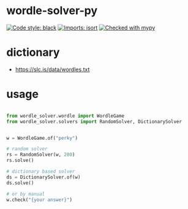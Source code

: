 # wordle-solver-py

[![Code style: black](https://img.shields.io/badge/code%20style-black-000000.svg)](https://github.com/psf/black)
[![Imports: isort](https://img.shields.io/badge/%20imports-isort-%231674b1?style=flat&labelColor=ef8336)](https://pycqa.github.io/isort/)
[![Checked with mypy](http://www.mypy-lang.org/static/mypy_badge.svg)](http://mypy-lang.org/)

# dictionary

- https://slc.is/data/wordles.txt

# usage

```python

from wordle_solver.wordle import WordleGame
from wordle_solver.solvers import RandomSolver, DictionarySolver


w = WordleGame.of("perky")

# random solver
rs = RandomSolver(w, 200)
rs.solve()

# dictionary based solver
ds = DictionarySolver.of(w)
ds.solve()

# or by manual
w.check("{your answer}")
```
